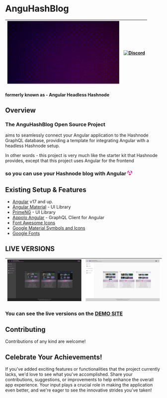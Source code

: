 # AnguHashBlog 

|![merge-animation](/anguhashblog-animation.gif)| [![Discord](https://github.com/monacodelisa/icons-and-graphics/blob/main/icomoon/PNG/discord.png?raw=true)](https://discord.gg/3bS3xpCj) |
|---|---|
#### formerly known as - Angular Headless Hashnode

## Overview 

### The **AnguHashBlog** Open Source Project 
aims to seamlessly connect your Angular application to the Hashnode GraphQL database, providing a template for integrating Angular with a headless Hashnode setup.

In other words - this project is very much like the starter kit that Hashnode provides, except that this project uses Angular for the frontend 
### so you can use your Hashnode blog with Angular ![angular logo](/angular-new-icon.png)

## Existing Setup & Features

- [Angular](https://angular.dev) v17 and up.
- [Angular Material](https://material.angular.io/) - UI Library
- [PrimeNG](https://primeng.org/) - UI Library
- [Appolo Angular](https://the-guild.dev/graphql/apollo-angular/docs) - GraphQL Client for Angular
- [Font Awesome Icons](https://fontawesome.com/)
- [Google Material Symbols and Icons](https://fonts.google.com/icons)
- [Google Fonts](https://fonts.google.com/)

## LIVE VERSIONS

| [![AnguHashBlog dark](/anguhashblog-dark.jpg)](https://anguhashblog.com/) | [![AnguHashBlog light](anguhashblog-light.jpg)](https://anguhashblog.com/) |
| - | - |                         

### You can see the live versions on the [DEMO SITE](https://AnguHashBlog.com/)                             

## Contributing

Contributions of any kind are welcome!

## Celebrate Your Achievements!

If you've added exciting features or functionalities that the project currently lacks, we'd love to see what you've accomplished. Share your contributions, suggestions, or improvements to help enhance the overall app experience. Your input plays a crucial role in making the application even better, and we're eager to see the innovative strides you've taken!
